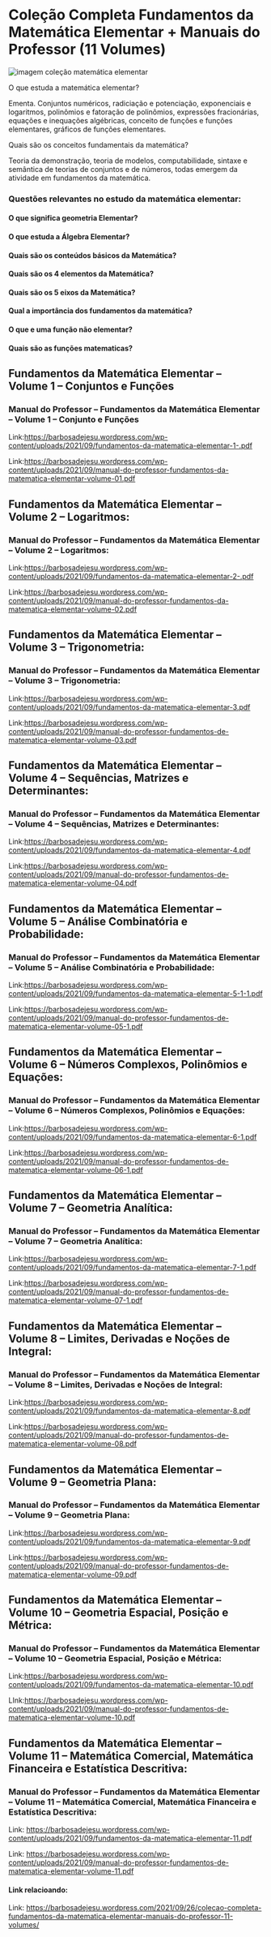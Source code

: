 # Coleção Completa Fundamentos da Matemática Elementar + Manuais do Professor (11 Volumes)


![imagem coleção matemática elementar](https://github.com/user-attachments/assets/efc45b48-65d9-49ba-80a1-cce25947ae0c)

O que estuda a matemática elementar?

Ementa. Conjuntos numéricos, radiciação e potenciação, exponenciais e logaritmos, polinômios e fatoração de polinômios, expressões fracionárias, equações e inequações algébricas, conceito de funções e funções elementares, gráficos de funções elementares.

Quais são os conceitos fundamentais da matemática?

Teoria da demonstração, teoria de modelos, computabilidade, sintaxe e semântica de teorias de conjuntos e de números, todas emergem da atividade em fundamentos da matemática.

### Questões relevantes no estudo da matemática elementar:
#### O que significa geometria Elementar?
#### O que estuda a Álgebra Elementar?
#### Quais são os conteúdos básicos da Matemática?
#### Quais são os 4 elementos da Matemática?
#### Quais são os 5 eixos da Matemática?
#### Qual a importância dos fundamentos da matemática?
#### O que e uma função não elementar?
#### Quais são as funções matematicas?


## Fundamentos da Matemática Elementar – Volume 1 – Conjuntos e Funções
### Manual do Professor – Fundamentos da Matemática Elementar – Volume 1 – Conjunto e Funções


Link:https://barbosadejesu.wordpress.com/wp-content/uploads/2021/09/fundamentos-da-matematica-elementar-1-.pdf

Link:https://barbosadejesu.wordpress.com/wp-content/uploads/2021/09/manual-do-professor-fundamentos-da-matematica-elementar-volume-01.pdf


## Fundamentos da Matemática Elementar – Volume 2 – Logaritmos:
### Manual do Professor – Fundamentos da Matemática Elementar – Volume 2 – Logaritmos:


Link:https://barbosadejesu.wordpress.com/wp-content/uploads/2021/09/fundamentos-da-matematica-elementar-2-.pdf

Link:https://barbosadejesu.wordpress.com/wp-content/uploads/2021/09/manual-do-professor-fundamentos-da-matematica-elementar-volume-02.pdf


## Fundamentos da Matemática Elementar – Volume 3 – Trigonometria:
### Manual do Professor – Fundamentos da Matemática Elementar – Volume 3 – Trigonometria:


Link:https://barbosadejesu.wordpress.com/wp-content/uploads/2021/09/fundamentos-da-matematica-elementar-3.pdf

Link:https://barbosadejesu.wordpress.com/wp-content/uploads/2021/09/manual-do-professor-fundamentos-de-matematica-elementar-volume-03.pdf


## Fundamentos da Matemática Elementar – Volume 4 – Sequências, Matrizes e Determinantes:
### Manual do Professor – Fundamentos da Matemática Elementar – Volume 4 – Sequências, Matrizes e Determinantes:


Link:https://barbosadejesu.wordpress.com/wp-content/uploads/2021/09/fundamentos-da-matematica-elementar-4.pdf

Link:https://barbosadejesu.wordpress.com/wp-content/uploads/2021/09/manual-do-professor-fundamentos-de-matematica-elementar-volume-04.pdf


## Fundamentos da Matemática Elementar – Volume 5 – Análise Combinatória e Probabilidade:
### Manual do Professor – Fundamentos da Matemática Elementar – Volume 5 – Análise Combinatória e Probabilidade:


Link:https://barbosadejesu.wordpress.com/wp-content/uploads/2021/09/fundamentos-da-matematica-elementar-5-1-1.pdf

Link:https://barbosadejesu.wordpress.com/wp-content/uploads/2021/09/manual-do-professor-fundamentos-de-matematica-elementar-volume-05-1.pdf


## Fundamentos da Matemática Elementar – Volume 6 – Números Complexos, Polinômios e Equações:
### Manual do Professor – Fundamentos da Matemática Elementar – Volume 6 – Números Complexos, Polinômios e Equações:


Link:https://barbosadejesu.wordpress.com/wp-content/uploads/2021/09/fundamentos-da-matematica-elementar-6-1.pdf

Link:https://barbosadejesu.wordpress.com/wp-content/uploads/2021/09/manual-do-professor-fundamentos-de-matematica-elementar-volume-06-1.pdf


## Fundamentos da Matemática Elementar – Volume 7 – Geometria Analítica:
### Manual do Professor – Fundamentos da Matemática Elementar – Volume 7 – Geometria Analítica:

Link:https://barbosadejesu.wordpress.com/wp-content/uploads/2021/09/fundamentos-da-matematica-elementar-7-1.pdf

Link:https://barbosadejesu.wordpress.com/wp-content/uploads/2021/09/manual-do-professor-fundamentos-de-matematica-elementar-volume-07-1.pdf


## Fundamentos da Matemática Elementar – Volume 8 – Limites, Derivadas e Noções de Integral:
### Manual do Professor – Fundamentos da Matemática Elementar – Volume 8 – Limites, Derivadas e Noções de Integral:

Link:https://barbosadejesu.wordpress.com/wp-content/uploads/2021/09/fundamentos-da-matematica-elementar-8.pdf

Link:https://barbosadejesu.wordpress.com/wp-content/uploads/2021/09/manual-do-professor-fundamentos-de-matematica-elementar-volume-08.pdf


## Fundamentos da Matemática Elementar – Volume 9 – Geometria Plana:
### Manual do Professor – Fundamentos da Matemática Elementar – Volume 9 – Geometria Plana:

Link:https://barbosadejesu.wordpress.com/wp-content/uploads/2021/09/fundamentos-da-matematica-elementar-9.pdf

Link:https://barbosadejesu.wordpress.com/wp-content/uploads/2021/09/manual-do-professor-fundamentos-de-matematica-elementar-volume-09.pdf


## Fundamentos da Matemática Elementar – Volume 10 – Geometria Espacial, Posição e Métrica:
### Manual do Professor – Fundamentos da Matemática Elementar – Volume 10 – Geometria Espacial, Posição e Métrica:
Link:https://barbosadejesu.wordpress.com/wp-content/uploads/2021/09/fundamentos-da-matematica-elementar-10.pdf

LInk:https://barbosadejesu.wordpress.com/wp-content/uploads/2021/09/manual-do-professor-fundamentos-de-matematica-elementar-volume-10.pdf


## Fundamentos da Matemática Elementar – Volume 11 – Matemática Comercial, Matemática Financeira e Estatística Descritiva:
### Manual do Professor – Fundamentos da Matemática Elementar – Volume 11 – Matemática Comercial, Matemática Financeira e Estatística Descritiva:
Link: https://barbosadejesu.wordpress.com/wp-content/uploads/2021/09/fundamentos-da-matematica-elementar-11.pdf

Link: https://barbosadejesu.wordpress.com/wp-content/uploads/2021/09/manual-do-professor-fundamentos-de-matematica-elementar-volume-11.pdf

#### Link relacioando:
Link: https://barbosadejesu.wordpress.com/2021/09/26/colecao-completa-fundamentos-da-matematica-elementar-manuais-do-professor-11-volumes/

